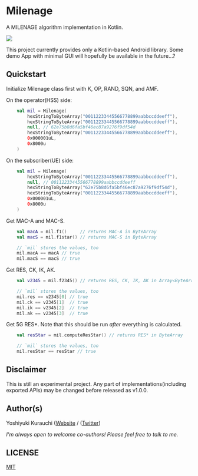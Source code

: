 # Milenage

A MILENAGE algorithm implementation in Kotlin.

[![](https://jitpack.io/v/wmnsk/MilenageKT.svg)](https://jitpack.io/#wmnsk/MilenageKT)

This project currently provides only a Kotlin-based Android library.
Some demo App with minimal GUI will hopefully be available in the future...?

## Quickstart

Initialize Milenage class first with K, OP, RAND, SQN, and AMF.

On the operator(HSS) side:

```kotlin
    val mil = Milenage(
        hexStringToByteArray("00112233445566778899aabbccddeeff"),
        hexStringToByteArray("00112233445566778899aabbccddeeff"),
        null, // 62e75b8d6fa5bf46ec87a9276f9df54d
        hexStringToByteArray("00112233445566778899aabbccddeeff"),
        0x000001uL,
        0x8000u
    )
```

On the subscriber(UE) side:

```kotlin
    val mil = Milenage(
        hexStringToByteArray("00112233445566778899aabbccddeeff"),
        null, // 00112233445566778899aabbccddeeff
        hexStringToByteArray("62e75b8d6fa5bf46ec87a9276f9df54d"),
        hexStringToByteArray("00112233445566778899aabbccddeeff"),
        0x000001uL,
        0x8000u
    )
```

Get MAC-A and MAC-S.

```kotlin
    val macA = mil.f1()     // returns MAC-A in ByteArray
    val macS = mil.f1star() // returns MAC-S in ByteArray

    // `mil` stores the values, too
    mil.macA == macA // true
    mil.macS == macS // true
```

Get RES, CK, IK, AK.

```kotlin
    val v2345 = mil.f2345() // returns RES, CK, IK, AK in Array<ByteArray>

    // `mil` stores the values, too
    mil.res == v2345[0] // true
    mil.ck == v2345[1]  // true
    mil.ik == v2345[2]  // true
    mil.ak == v2345[3]  // true
```

Get 5G RES*. Note that this should be run _after_ everything is calculated.

```kotlin
    val resStar = mil.computeResStar() // returns RES* in ByteArray

    // `mil` stores the values, too
    mil.resStar == resStar // true
```

## Disclaimer

This is still an experimental project. Any part of implementations(including exported APIs) may be changed before released as v1.0.0.

## Author(s)

Yoshiyuki Kurauchi ([Website](https://wmnsk.com/) / ([Twitter](https://twitter.com/wmnskdmms))

_I'm always open to welcome co-authors! Please feel free to talk to me._

## LICENSE

[MIT](https://github.com/wmnsk/MilenageKT/blob/master/LICENSE)
